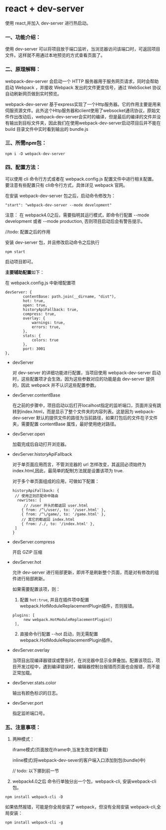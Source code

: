 # react + dev-server

使用 react,并加入 dev-server 进行热启动。

### 一、功能介绍：

使用 dev-server 可以将项目放于端口监听，当浏览器访问该端口时，可返回项目文件。这样就不用通过本地预览的方式查看页面了。

### 二、原理解释：

webpack-dev-server 会启动一个 HTTP 服务器用于服务网页请求，同时会帮助启动 Webpack ，并接收 Webpack 发出的文件更变信号，通过 WebSocket 协议自动刷新网页做到实时预览。

webpack-dev-server 基于express实现了一个Http服务器。它的作用主要是用来伺服资源文件。此外这个Http服务器和client使用了websocket通讯协议，原始文件作出改动后，webpack-dev-server会实时的编译，但是最后的编译的文件并没有输出到目标文件夹，因此我们在使用webpack-dev-server启动项目后并不能在 build 目录文件中实时看到输出的 bundle.js

### 三、所需npm包：

```
npm i -D webpack-dev-server
```

### 四、配置方法：

可以使用 cli 命令行方式或者在 webpack.config.js 配置文件中进行相关配置。
要注意有些配置只有 cli命令行方式，具体详见 webpack 官网。

在安装 webpack-dev-server 包之后，启动命令修改为：

```
"start": "webpack-dev-server --mode development"
```

注意： 在 webpack4.0之后，需要指明其运行模式，即命令行配置 --mode development 或者 --mode production, 否则项目启动后会有警告提示。 

//todo: 配置之后的作用

安装 dev-server 包，并且修改启动命令之后执行

```
npm start
```

启动项目即可。

 **主要辅助配置**如下：

在 webpack.config.js 中新增配置项

```
devServer: {
        contentBase: path.join(__dirname, "dist"),
        hot: true,
        open: true,
        historyApiFallback: true,
        compress: true,
        overlay: {
            warnings: true,
            errors: true,
        },
        stats: {
            colors: true
        },
        port: 3001
},
```

* devServer 
  
    对 dev-server 的详细功能进行配置，当项目使用 webpack-dev-server 启动时，这些配置项才会生效。因为这些参数对应的功能是由 dev-server 提供的，因此 webpack 并不认识这些配置参数。

* devServer.contentBase

   在之前的步骤中，项目启动以后打开localhost指定的监听端口，页面并没有跳转到index.html，而是显示了整个文件夹的内容列表。这是因为 webpack-dev-server 默认的提供文件的路径为当前路径，如果打包后的文件在子文件夹，需要配置 contentBase 属性，最好使用绝对路径。

* devServer.open
 
   加载完成后自动打开浏览器。

* devServer.historyApiFallback
 
   对于单页面应用而言，不管浏览器的 url 怎样改变，其返回必须始终为 index.html,因此，最简单的配制方法就是设置该项为 true.

   对于多个单页面组成的应用，可做如下配置：

   ```
   historyApiFallback: {
    // 使用正则匹配命中路由
     rewrites: [
        // /user 开头的都返回 user.html
       { from: /^\/user/, to: '/user.html' },
       { from: /^\/game/, to: '/game.html' },
       // 其它的都返回 index.html
       { from: /./, to: '/index.html' },
    ]
   }
   ```

* devServer.compress

   开启 GZIP 压缩

* devServer.hot

   允许 dev-server 进行局部更新，即并不是刷新整个页面，而是对有修改的组件进行局部刷新。

   如果需要配置该项，则：
   1. 配置 `hot:true`, 并且在插件项中配置webpack.HotModuleReplacementPlugin插件，否则报错。

   ```
   plugins: [
        new webpack.HotModuleReplacementPlugin()
    ],
   ```

   2. 直接命令行配置 --hot 启动，则无需配置webpack.HotModuleReplacementPlugin插件。


* devServer.overlay

  当项目出现编译器错误或警告时，在浏览器中显示全屏叠加。配置该项后，项目开发过程中，遇到编译错误时，编辑器控制台报错而页面也会报错，而不是正常加载。

* devServer.stats.color

  输出有颜色标识的日志。

* devServer.port

  指定监听端口号。
   

### 五、注意事项：

1. 两种模式： 

    iframe模式(页面放在iframe中,当发生改变时重载)

    inline模式(将webpack-dev-sever的客户端入口添加到包(bundle)中) 

    // todo: 以下挪到前一节

2. webpack4.0之后 命令行单独分出一个包，webpack-cli, 安装webpack-cli包。 

```
npm install webpack-cli -D
```

如果依然报错，可能是你全局安装了 webpack，但没有全局安装 webpack-cli,全局安装：

```
npm install webpack-cli -g
```



